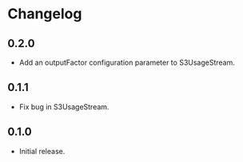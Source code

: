 # Changelog

## 0.2.0

  * Add an outputFactor configuration parameter to S3UsageStream.

## 0.1.1

  * Fix bug in S3UsageStream.

## 0.1.0

  * Initial release.
